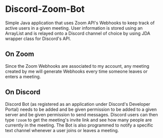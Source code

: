 # Discord-Zoom-Bot

Simple Java application that uses Zoom 
API's Webhooks to keep track of active
users in a given meeting. User information
is stored using an ArrayList <will change
into MongoDB> and is relayed onto a Discord channel
of choice by using JDA wrapper class for Discord's API.

## On Zoom

Since the Zoom Webhooks are associated to my account,
any meeting created by me will generate Webhooks every time someone leaves or enters a meeting.

## On Discord

Discord Bot (as registered as an application under Discord's Developer Portal)
needs to be added and be given permission to be added to a given server and be given permission to send messages.
Discord users can then type `!zoom` to get the meeting's invite link and see how many people are currently in the meeting.
The Bot is also programmed to notify a specific text channel whenever a user joins or leaves a meeting.